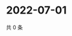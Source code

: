 # 2022-07-01

共 0 条

<!-- BEGIN WEIBO -->
<!-- 最后更新时间 Fri Jul 01 2022 08:31:27 GMT+0800 (China Standard Time) -->

<!-- END WEIBO -->
